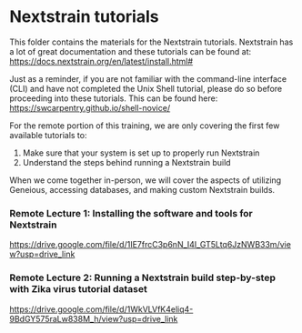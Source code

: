 # Nextstrain tutorials
This folder contains the materials for the Nextstrain tutorials. Nextstrain has a lot of great documentation and these tutorials can be found at:
https://docs.nextstrain.org/en/latest/install.html# 

Just as a reminder, if you are not familiar with the command-line interface (CLI) and have not completed the Unix Shell tutorial, please do so before proceeding into these tutorials. This can be found here:
https://swcarpentry.github.io/shell-novice/


For the remote portion of this training, we are only covering the first few available tutorials to:
1) Make sure that your system is set up to properly run Nextstrain
2) Understand the steps behind running a Nextstrain build

When we come together in-person, we will cover the aspects of utilizing Geneious, accessing databases, and making custom Nextstrain builds.

### Remote Lecture 1: Installing the software and tools for Nextstrain
https://drive.google.com/file/d/1IE7frcC3p6nN_I4I_GT5Ltq6JzNWB33m/view?usp=drive_link

### Remote Lecture 2: Running a Nextstrain build step-by-step with Zika virus tutorial dataset
https://drive.google.com/file/d/1WkVLVfK4eliq4-9BdGY575raLw838M_h/view?usp=drive_link
